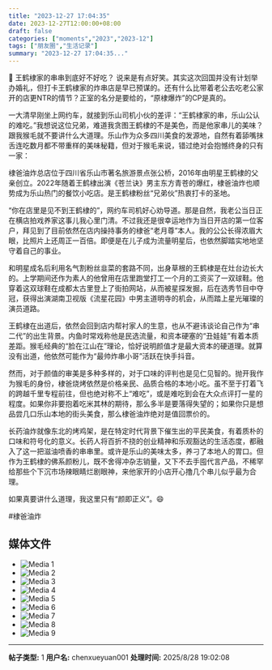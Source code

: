 ```yaml
---
title: "2023-12-27 17:04:35"
date: 2023-12-27T12:00:00+08:00
draft: false
categories: ["moments","2023","2023-12"]
tags: ["朋友圈","生活记录"]
summary: "2023-12-27 17:04:35..."
---
```


🐒 王鹤棣家的串串到底好不好吃？
​
说来是有点好笑。其实这次回国并没有计划举办婚礼，但打卡王鹤棣家的炸串店是早已预谋的。还有什么比带着老公去吃老公家开的店更NTR的情节？正室的名分是要给的，“原棣爆炸”的CP是真的。

一大清早刚坐上网约车，就接到乐山司机小伙的差评：“王鹤棣家的串，乐山公认的难吃。”我想说这位兄弟，难道我贪图王鹤棣的不是美色，而是他家串儿的美味？跟我猴毛就不要讲什么大道理。乐山作为众多四川美食的发源地，自然有着舔嘴抹舌连吃数月都不带重样的美味秘籍，但对于猴毛来说，错过绝对会抱憾终身的只有一家：

​棣爸油炸总店位于四川省乐山市著名旅游景点张公桥，2016年由明星王鹤棣的父亲创立。2022年随着王鹤棣出演《苍兰诀》男主东方青苍的爆红，棣爸油炸也顺势成为乐山热门的餐饮小吃店。是王鹤棣粉丝“兄弟伙”热衷打卡的圣地。

“你在店里是见不到王鹤棣的”，网约车司机好心劝导道。那是自然，我老公当日正在横店拍戏养家这事儿我心里门清。不过我还是很幸运地作为当日开店的第一位客户，拜见到了目前依然在店内操持事务的棣爸“老月尊”本人。我的公公长得浓眉大眼，比照片上还周正一百倍。即便是在儿子成为流量明星后，也依然脚踏实地地坚守着自己的事业。

和明星成名后利用名气割粉丝韭菜的套路不同，出身草根的王鹤棣是在灶台边长大的。上学期间还作为素人的他曾用在店里跑堂打工一个月的工资买了一双球鞋。他穿着这双球鞋在成都太古里登上了街拍网站，从而被星探发掘，后在选秀节目中夺冠，获得出演湖南卫视版《流星花园》中男主道明寺的机会，从而踏上星光璀璨的演员道路。

王鹤棣在出道后，依然会回到店内帮衬家人的生意，也从不避讳谈论自己作为“串二代”的出生背景。内鱼时常戏称他是民选流量，和资本硬塞的“丑娃娃”有着本质差距。猴毛经典的“脸在江山在”理论，恰好说明颜值才是最大资本的硬道理。就算没有出道，他依然可能作为“最帅炸串小哥”活跃在快手抖音。

然而，对于颜值的审美是多种多样的，对于口味的评判也是见仁见智的。抛开我作为猴毛的身份，棣爸烧烤依然是价格亲民、品质合格的本地小吃。虽不至于打着飞的跨越千里专程前往，但也绝对称不上“难吃”，或是难吃到会在大众点评打一星的程度。如果你非要抱着吃米其林的期待，那么多半是要落得失望的；如果你只是想品尝几口乐山本地的街头美食，那么棣爸油炸绝对是值回票价的。

长药油炸就像东北的烤鸡架，是在特定时代背景下催生出的平民美食，有着质朴的口味和符号化的意义。长药人将百折不挠的创业精神和乐观豁达的生活态度，都融入了这一把滋油喷香的串串里。或许是乐山的美味太多，养刁了本地人的胃口。但作为王鹤棣的佛系颜粉儿，既不舍得冲杂志销量，又下不去手囤代言产品，不稀罕给那些个下沉市场辣眼睛烂剧眼神，来他家开的小店开心撸几个串儿似乎最为合理。

如果真要讲什么道理，我这里只有“颜即正义”。😄

​#棣爸油炸

## 媒体文件

- ![Media 1](/Moments/photos/2023-12-27/202312271704350.jpg)
- ![Media 2](/Moments/photos/2023-12-27/202312271704351.jpg)
- ![Media 3](/Moments/photos/2023-12-27/202312271704352.jpg)
- ![Media 4](/Moments/photos/2023-12-27/202312271704353.jpg)
- ![Media 5](/Moments/photos/2023-12-27/202312271704354.jpg)
- ![Media 6](/Moments/photos/2023-12-27/202312271704355.jpg)
- ![Media 7](/Moments/photos/2023-12-27/202312271704356.jpg)
- ![Media 8](/Moments/photos/2023-12-27/202312271704357.jpg)
- ![Media 9](/Moments/photos/2023-12-27/202312271704358.jpg)

---

**帖子类型:** 1
**用户名:** chenxueyuan001
**处理时间:** 2025/8/28 19:02:08